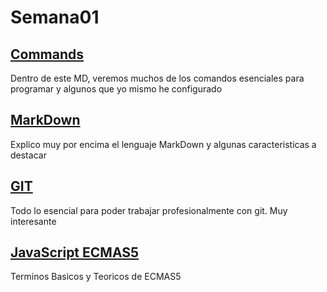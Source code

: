 # Semana01
 ## [Commands](https://github.com/VGamezz19/skylab-curso/tree/dev/course/semana01/readme/command.MD) 

Dentro de este MD, veremos muchos de los comandos esenciales para programar y algunos que yo mismo he configurado

## [MarkDown](https://github.com/VGamezz19/skylab-curso/tree/dev/course/semana01/readme/markDown.MD) 

Explico muy por encima el lenguaje MarkDown y algunas caracteristicas a destacar

## [GIT](https://github.com/VGamezz19/skylab-curso/tree/dev/course/semana01/readme/git.MD) 

Todo lo esencial para poder trabajar profesionalmente con git. Muy interesante

## [JavaScript ECMAS5](https://github.com/VGamezz19/skylab-curso/tree/dev/course/semana01/readme/javascrip.MD)

Terminos Basicos y Teoricos de ECMAS5